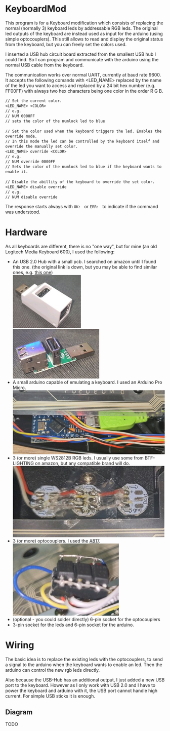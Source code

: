 # KeyboardMod

This program is for a Keyboard modification which consists of replacing the normal (normally 3) keyboard leds by addressable RGB leds.
The original led outputs of the keyboard are instead used as input for the arduino (using simple optocouplers).
This still allows to read and display the original status from the keyboard, but you can freely set the colors used.

I inserted a USB hub circuit board extracted from the smallest USB hub I could find. So I can program and communicate with the arduino using the 
normal USB cable from the keyboard. 

The communication works over normal UART, currently at baud rate 9600.  
It accepts the following comands with <LED_NAME> replaced by the name of the led you want to access and <COLOR> replaced by a 24 bit hex number
(e.g. FF00FF) with always two hex characters being one color in the order R G B.

```
// Set the current color.
<LED_NAME> <COLOR>
// e.g.
// NUM 0000FF
// sets the color of the numlock led to blue

// Set the color used when the keyboard triggers the led. Enables the override mode.
// In this mode the led can be controlled by the keyboard itself and override the manually set color.
<LED_NAME> override <COLOR>
// e.g.
// NUM override 0000FF
// Sets the color of the numlock led to blue if the keyboard wants to enable it. 

// Disable the abillity of the keyboard to override the set color.
<LED_NAME> disable override
// e.g.
// NUM disable override
```

The response starts always with `OK: ` or `ERR: ` to indicate if the command was understood.

# Hardware

As all keyboards are different, there is no "one way", but for mine (an old Logitech Media Keyboard 600), I used the following:
* An USB 2.0 Hub with a small pcb. I searched on amazon until I found this one. (the original link is down, but you may be able to find similar ones, e.g. [this one](https://www.amazon.de/ZHITING-Spliter-Adapter-Portable-Transfer/dp/B09L821NRH/ref=sr_1_26?__mk_de_DE=%C3%85M%C3%85%C5%BD%C3%95%C3%91&crid=186GPUQ3481I1&keywords=perfk+USB+2.0+Ports+Splitter+Adapter+Hub&qid=1682258382&s=computers&sprefix=perfk+usb+2.0+ports+splitter+adapter+hub%2Ccomputers%2C68&sr=1-26))  
    ![](doc/image/usb.jpg) ![](doc/image/usb_open.jpg)
* A small arduino capable of emulating a keyboard. I used an Arduino Pro Micro.  
    ![](doc/image/arduino.jpg)
* 3 (or more) single WS2812B RGB leds. I usually use some from BTF-LIGHTING on amazon, but any compatible brand will do.  
    ![](doc/image/led.jpg)
* 3 (or more) optocouplers. I used the [A817](https://www.datasheet4u.com/datasheet-pdf/FairchildSemiconductor/A817/pdf.php?id=703678).  
    ![](doc/image/opto.jpg)
* (optional - you could solder directly) 6-pin socket for the optocouplers
* 3-pin socket for the leds and 6-pin socket for the arduino.

# Wiring
The basic idea is to replace the existing leds with the optocouplers, to send a signal to the arduino when the keyboard wants to enable an led.
Then the arduino can control the new rgb leds directly.

Also because the USB-Hub has an additional output, I just added a new USB port to the keyboard. However as I only work with USB 2.0 and I have to power the keyboard and arduino with it, the USB port cannot handle high current. For simple USB sticks it is enough.

## Diagram
TODO